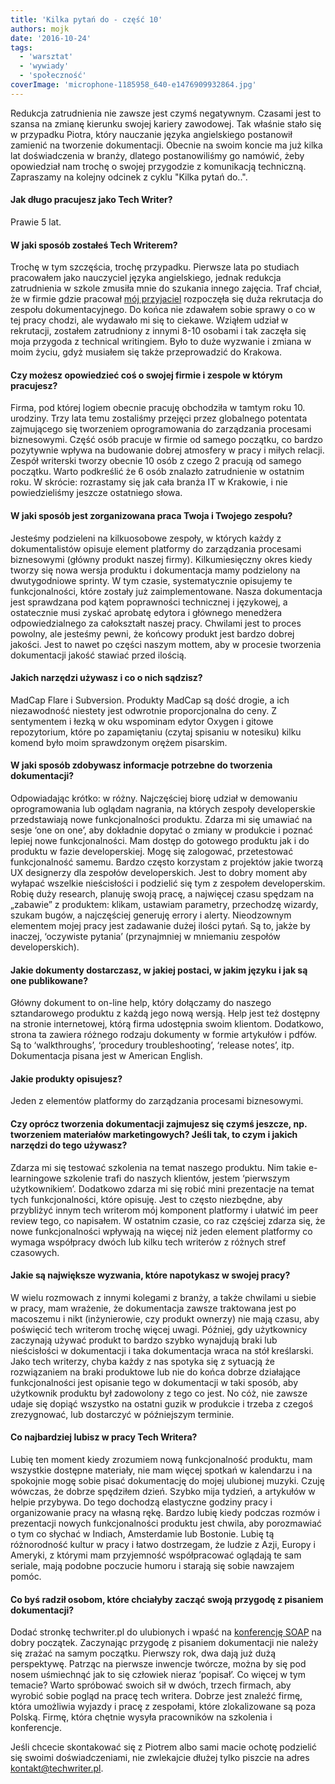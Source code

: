```yaml
---
title: 'Kilka pytań do - część 10'
authors: mojk
date: '2016-10-24'
tags:
  - 'warsztat'
  - 'wywiady'
  - 'społeczność'
coverImage: 'microphone-1185958_640-e1476909932864.jpg'
---
```


Redukcja zatrudnienia nie zawsze jest czymś negatywnym. Czasami jest to szansa
na zmianę kierunku swojej kariery zawodowej. Tak właśnie stało się w przypadku
Piotra, który nauczanie języka angielskiego postanowił zamienić na tworzenie
dokumentacji. Obecnie na swoim koncie ma już kilka lat doświadczenia w branży,
dlatego postanowiliśmy go namówić, żeby opowiedział nam trochę o swojej
przygodzie z komunikacją techniczną. Zapraszamy na kolejny odcinek z cyklu
"Kilka pytań do..".

<!--truncate-->

#### Jak długo pracujesz jako Tech Writer?

Prawie 5 lat.

#### W jaki sposób zostałeś Tech Writerem?

Trochę w tym szczęścia, trochę przypadku. Pierwsze lata po studiach pracowałem
jako nauczyciel języka angielskiego, jednak redukcja zatrudnienia w szkole
zmusiła mnie do szukania innego zajęcia. Traf chciał, że w firmie gdzie pracował
[mój przyjaciel](http://techwriter.pl/kilka-pytan-do-czesc-8/) rozpoczęła się
duża rekrutacja do zespołu dokumentacyjnego. Do końca nie zdawałem sobie sprawy
o co w tej pracy chodzi, ale wydawało mi się to ciekawe. Wziąłem udział w
rekrutacji, zostałem zatrudniony z innymi 8-10 osobami i tak zaczęła się moja
przygoda z technical writingiem. Było to duże wyzwanie i zmiana w moim życiu,
gdyż musiałem się także przeprowadzić do Krakowa.

#### Czy możesz opowiedzieć coś o swojej firmie i zespole w którym pracujesz?

Firma, pod której logiem obecnie pracuję obchodziła w tamtym roku 10. urodziny.
Trzy lata temu zostaliśmy przejęci przez globalnego potentata zajmującego się
tworzeniem oprogramowania do zarządzania procesami biznesowymi. Część osób
pracuje w firmie od samego początku, co bardzo pozytywnie wpływa na budowanie
dobrej atmosfery w pracy i miłych relacji. Zespół writerski tworzy obecnie 10
osób z czego 2 pracują od samego początku. Warto podkreślić że 6 osób znalazło
zatrudnienie w ostatnim roku. W skrócie: rozrastamy się jak cała branża IT w
Krakowie, i nie powiedzieliśmy jeszcze ostatniego słowa.

#### W jaki sposób jest zorganizowana praca Twoja i Twojego zespołu?

Jesteśmy podzieleni na kilkuosobowe zespoły, w których każdy z dokumentalistów
opisuje element platformy do zarządzania procesami biznesowymi (główny produkt
naszej firmy). Kilkumiesięczny okres kiedy tworzy się nowa wersja produktu i
dokumentacja mamy podzielony na dwutygodniowe sprinty. W tym czasie,
systematycznie opisujemy te funkcjonalności, które zostały już zaimplementowane.
Nasza dokumentacja jest sprawdzana pod kątem poprawności technicznej i
językowej, a ostatecznie musi zyskać aprobatę edytora i głównego menedżera
odpowiedzialnego za całokształt naszej pracy. Chwilami jest to proces powolny,
ale jesteśmy pewni, że końcowy produkt jest bardzo dobrej jakości. Jest to nawet
po części naszym mottem, aby w procesie tworzenia dokumentacji jakość stawiać
przed ilością.

#### Jakich narzędzi używasz i co o nich sądzisz?

MadCap Flare i Subversion. Produkty MadCap są dość drogie, a ich niezawodność
niestety jest odwrotnie proporcjonalna do ceny. Z sentymentem i łezką w oku
wspominam edytor Oxygen i gitowe repozytorium, które po zapamiętaniu (czytaj
spisaniu w notesiku) kilku komend było moim sprawdzonym orężem pisarskim.

#### W jaki sposób zdobywasz informacje potrzebne do tworzenia dokumentacji?

Odpowiadając krótko: w różny. Najczęściej biorę udział w demowaniu
oprogramowania lub oglądam nagrania, na których zespoły developerskie
przedstawiają nowe funkcjonalności produktu. Zdarza mi się umawiać na sesje ‘one
on one’, aby dokładnie dopytać o zmiany w produkcie i poznać lepiej nowe
funkcjonalności. Mam dostęp do gotowego produktu jak i do produktu w fazie
developerskiej. Mogę się zalogować, przetestować funkcjonalność samemu. Bardzo
często korzystam z projektów jakie tworzą UX designerzy dla zespołów
developerskich. Jest to dobry moment aby wyłapać wszelkie nieścisłości i
podzielić się tym z zespołem developerskim. Robię duży research, planuję swoją
pracę, a najwięcej czasu spędzam na „zabawie” z produktem: klikam, ustawiam
parametry, przechodzę wizardy, szukam bugów, a najczęściej generuję errory i
alerty. Nieodzownym elementem mojej pracy jest zadawanie dużej ilości pytań. Są
to, jakże by inaczej, ‘oczywiste pytania’ (przynajmniej w mniemaniu zespołów
developerskich).

#### Jakie dokumenty dostarczasz, w jakiej postaci, w jakim języku i jak są one publikowane?

Główny dokument to on-line help, który dołączamy do naszego sztandarowego
produktu z każdą jego nową wersją. Help jest też dostępny na stronie
internetowej, którą firma udostępnia swoim klientom. Dodatkowo, strona ta
zawiera różnego rodzaju dokumenty w formie artykułów i pdfów. Są to
‘walkthroughs’, ‘procedury troubleshooting’, ‘release notes’, itp. Dokumentacja
pisana jest w American English.

#### Jakie produkty opisujesz?

Jeden z elementów platformy do zarządzania procesami biznesowymi.

#### Czy oprócz tworzenia dokumentacji zajmujesz się czymś jeszcze, np. tworzeniem materiałów marketingowych? Jeśli tak, to czym i jakich narzędzi do tego używasz?

Zdarza mi się testować szkolenia na temat naszego produktu. Nim takie
e-learningowe szkolenie trafi do naszych klientów, jestem ‘pierwszym
użytkownikiem’. Dodatkowo zdarza mi się robić mini prezentacje na temat tych
funkcjonalności, które opisuję. Jest to często niezbędne, aby przybliżyć innym
tech writerom mój komponent platformy i ułatwić im peer review tego, co
napisałem. W ostatnim czasie, co raz częściej zdarza się, że nowe
funkcjonalności wpływają na więcej niż jeden element platformy co wymaga
współpracy dwóch lub kilku tech writerów z różnych stref czasowych.

#### Jakie są największe wyzwania, które napotykasz w swojej pracy?

W wielu rozmowach z innymi kolegami z branży, a także chwilami u siebie w pracy,
mam wrażenie, że dokumentacja zawsze traktowana jest po macoszemu i nikt
(inżynierowie, czy produkt ownerzy) nie mają czasu, aby poświęcić tech writerom
trochę więcej uwagi. Później, gdy użytkownicy zaczynają używać produkt to bardzo
szybko wynajdują braki lub nieścisłości w dokumentacji i taka dokumentacja wraca
na stół kreślarski. Jako tech writerzy, chyba każdy z nas spotyka się z sytuacją
że rozwiązaniem na braki produktowe lub nie do końca dobrze działające
funkcjonalności jest opisanie tego w dokumentacji w taki sposób, aby użytkownik
produktu był zadowolony z tego co jest. No cóż, nie zawsze udaje się dopiąć
wszystko na ostatni guzik w produkcie i trzeba z czegoś zrezygnować, lub
dostarczyć w późniejszym terminie.

#### Co najbardziej lubisz w pracy Tech Writera?

Lubię ten moment kiedy zrozumiem nową funkcjonalność produktu, mam wszystkie
dostępne materiały, nie mam więcej spotkań w kalendarzu i na spokojnie mogę
sobie pisać dokumentację do mojej ulubionej muzyki. Czuję wówczas, że dobrze
spędziłem dzień. Szybko mija tydzień, a artykułów w helpie przybywa. Do tego
dochodzą elastyczne godziny pracy i organizowanie pracy na własną rękę. Bardzo
lubię kiedy podczas rozmów i prezentacji nowych funkcjonalności produktu jest
chwila, aby porozmawiać o tym co słychać w Indiach, Amsterdamie lub Bostonie.
Lubię tą różnorodność kultur w pracy i łatwo dostrzegam, że ludzie z Azji,
Europy i Ameryki, z którymi mam przyjemność współpracować oglądają te sam
seriale, mają podobne poczucie humoru i starają się sobie nawzajem pomóc.

#### Co byś radził osobom, które chciałyby zacząć swoją przygodę z pisaniem dokumentacji?

Dodać stronkę techwriter.pl do ulubionych i wpaść na
[konferencję SOAP](http://soapconf.com/) na dobry początek. Zaczynając przygodę
z pisaniem dokumentacji nie należy się zrażać na samym początku. Pierwszy rok,
dwa dają już dużą perspektywę. Patrząc na pierwsze inwencje twórcze, można by
się pod nosem uśmiechnąć jak to się człowiek nieraz ‘popisał’. Co więcej w tym
temacie? Warto spróbować swoich sił w dwóch, trzech firmach, aby wyrobić sobie
pogląd na pracę tech writera. Dobrze jest znaleźć firmę, która umożliwia wyjazdy
i pracę z zespołami, które zlokalizowane są poza Polską. Firmę, która chętnie
wysyła pracowników na szkolenia i konferencje.

Jeśli chcecie skontakować się z Piotrem albo sami macie ochotę podzielić się
swoimi doświadczeniami, nie zwlekajcie dłużej tylko piszcie na adres
[kontakt@techwriter.pl](mailto:kontakt@techwriter.pl).
